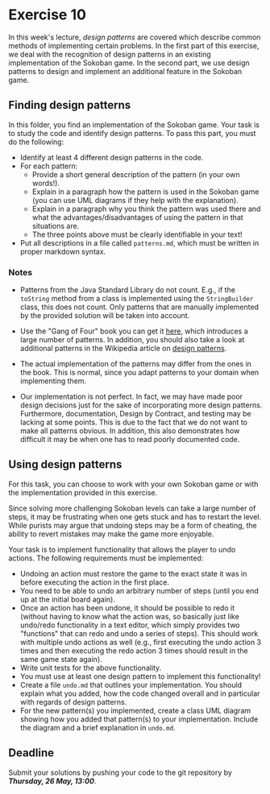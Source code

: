# Exercise 10

In this week's lecture, *design patterns* are covered which describe common 
methods of implementing certain problems. In the first part of this exercise, 
we deal with the recognition of design patterns in an existing implementation 
of the Sokoban game. In the second part, we use design patterns to design and 
implement an additional feature in the Sokoban game.


## Finding design patterns

In this folder, you find an implementation of the Sokoban game. Your task is 
to study the code and identify design patterns. To pass this part, you must do 
the following:
- Identify at least 4 different design patterns in the code.
- For each pattern:
	- Provide a short general description of the pattern (in your own 
	  words!).
	- Explain in a paragraph how the pattern is used in the Sokoban game 
	  (you can use UML diagrams if they help with the explanation).
	- Explain in a paragraph why you think the pattern was used there and 
	  what the advantages/disadvantages of using the pattern in that 
	  situations are.
	- The three points above must be clearly identifiable in your text!
- Put all descriptions in a file called `patterns.md`, which must be written 
  in proper markdown syntax.

### Notes

- Patterns from the Java Standard Library do not count. E.g., if the 
  `toString` method from a class is implemented using the `StringBuilder` 
  class, this does not count. Only patterns that are manually implemented by 
  the provided solution will be taken into account.

- Use the "Gang of Four" book you can get it 
  [here](http://scg.unibe.ch/teaching/p2/P2-Reading), which introduces a large 
  number of patterns. In addition, you should also take a look at additional 
  patterns in the Wikipedia article on [design 
  patterns](https://en.wikipedia.org/wiki/Software_design_pattern).

- The actual implementation of the patterns may differ from the ones in the 
  book. This is normal, since you adapt patterns to your domain when 
  implementing them.

- Our implementation is not perfect. In fact, we may have made poor design 
  decisions just for the sake of incorporating more design patterns. 
  Furthermore, documentation, Design by Contract, and testing may be lacking 
  at some points. This is due to the fact that we do not want to make all 
  patterns obvious. In addition, this also demonstrates how difficult it may 
  be when one has to read poorly documented code.


## Using design patterns

For this task, you can choose to work with your own Sokoban game or with the 
implementation provided in this exercise.

Since solving more challenging Sokoban levels can take a large number of 
steps, it may be frustrating when one gets stuck and has to restart the level. 
While purists may argue that undoing steps may be a form of cheating, the 
ability to revert mistakes may make the game more enjoyable.

Your task is to implement functionality that allows the player to undo 
actions. The following requirements must be implemented:
- Undoing an action must restore the game to the exact state it was in before 
  executing the action in the first place.
- You need to be able to undo an arbitrary number of steps (until you end up 
  at the initial board again).
- Once an action has been undone, it should be possible to redo it (without 
  having to know what the action was, so basically just like undo/redo 
  functionality in a text editor, which simply provides two "functions" that 
  can redo and undo a series of steps). This should work with multiple undo 
  actions as well (e.g., first executing the undo action 3 times and then 
  executing the redo action 3 times should result in the same game state 
  again).
- Write unit tests for the above functionality.
- You must use at least one design pattern to implement this functionality!
- Create a file `undo.md` that outlines your implementation. You should 
  explain what you added, how the code changed overall and in particular with 
  regards of design patterns.
- For the new pattern(s) you implemented, create a class UML diagram showing 
  how you added that pattern(s) to your implementation. Include the diagram 
  and a brief explanation in `undo.md`.


## Deadline

Submit your solutions by pushing your code to the git repository by 
___Thursday, 26 May, 13:00___.
